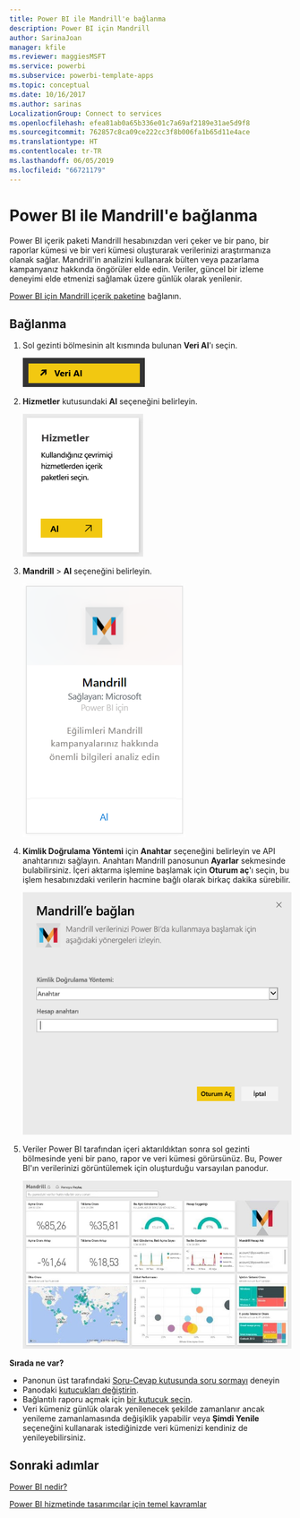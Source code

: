 ```yaml
---
title: Power BI ile Mandrill'e bağlanma
description: Power BI için Mandrill
author: SarinaJoan
manager: kfile
ms.reviewer: maggiesMSFT
ms.service: powerbi
ms.subservice: powerbi-template-apps
ms.topic: conceptual
ms.date: 10/16/2017
ms.author: sarinas
LocalizationGroup: Connect to services
ms.openlocfilehash: efea81ab0a65b336e01c7a69af2189e31ae5d9f8
ms.sourcegitcommit: 762857c8ca09ce222cc3f8b006fa1b65d11e4ace
ms.translationtype: HT
ms.contentlocale: tr-TR
ms.lasthandoff: 06/05/2019
ms.locfileid: "66721179"
---
```

# <a name="connect-to-mandrill-with-power-bi"></a>Power BI ile Mandrill'e bağlanma
Power BI içerik paketi Mandrill hesabınızdan veri çeker ve bir pano, bir raporlar kümesi ve bir veri kümesi oluşturarak verilerinizi araştırmanıza olanak sağlar. Mandrill'in analizini kullanarak bülten veya pazarlama kampanyanız hakkında öngörüler elde edin. Veriler, güncel bir izleme deneyimi elde etmenizi sağlamak üzere günlük olarak yenilenir.

[Power BI için Mandrill içerik paketine](http://app.powerbi.com/getdata/services/mandrill) bağlanın.

## <a name="how-to-connect"></a>Bağlanma
1. Sol gezinti bölmesinin alt kısmında bulunan **Veri Al**'ı seçin.
   
    ![](media/service-connect-to-mandrill/getdata.png)
2. **Hizmetler** kutusundaki **Al** seçeneğini belirleyin.
   
    ![](media/service-connect-to-mandrill/services.png)
3. **Mandrill** > **Al** seçeneğini belirleyin.
   
    ![](media/service-connect-to-mandrill/mandrill.png)
4. **Kimlik Doğrulama Yöntemi** için **Anahtar** seçeneğini belirleyin ve API anahtarınızı sağlayın. Anahtarı Mandrill panosunun **Ayarlar** sekmesinde bulabilirsiniz. İçeri aktarma işlemine başlamak için **Oturum aç**'ı seçin, bu işlem hesabınızdaki verilerin hacmine bağlı olarak birkaç dakika sürebilir.
   
    ![](media/service-connect-to-mandrill/auth.png)
5. Veriler Power BI tarafından içeri aktarıldıktan sonra sol gezinti bölmesinde yeni bir pano, rapor ve veri kümesi görürsünüz. Bu, Power BI'ın verilerinizi görüntülemek için oluşturduğu varsayılan panodur.
   
    ![](media/service-connect-to-mandrill/mandrill-dashboard1.jpg)

**Sırada ne var?**

* Panonun üst tarafındaki [Soru-Cevap kutusunda soru sormayı](consumer/end-user-q-and-a.md) deneyin
* Panodaki [kutucukları değiştirin](service-dashboard-edit-tile.md).
* Bağlantılı raporu açmak için [bir kutucuk seçin](consumer/end-user-tiles.md).
* Veri kümeniz günlük olarak yenilenecek şekilde zamanlanır ancak yenileme zamanlamasında değişiklik yapabilir veya **Şimdi Yenile** seçeneğini kullanarak istediğinizde veri kümenizi kendiniz de yenileyebilirsiniz.

## <a name="next-steps"></a>Sonraki adımlar
[Power BI nedir?](power-bi-overview.md)

[Power BI hizmetinde tasarımcılar için temel kavramlar](service-basic-concepts.md)


